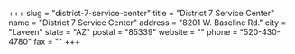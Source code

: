 +++
slug = "district-7-service-center"
title = "District 7 Service Center"
name = "District 7 Service Center"
address = "8201 W. Baseline Rd."
city = "Laveen"
state = "AZ"
postal = "85339"
website = ""
phone = "520-430-4780"
fax = ""
+++
